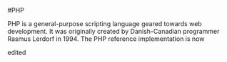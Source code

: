#PHP

PHP is a general-purpose scripting language geared towards web development. It was originally created by Danish-Canadian programmer Rasmus Lerdorf in 1994. The PHP reference implementation is now
edited